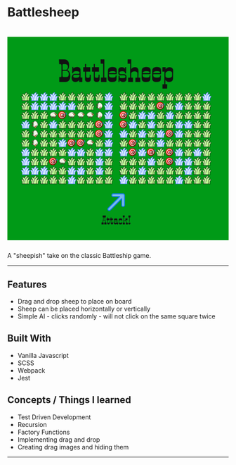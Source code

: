 # Battlesheep
![Alt text](./battlesheep.png "Title")
============

A "sheepish" take on the classic Battleship game.

---

## Features
- Drag and drop sheep to place on board
- Sheep can be placed horizontally or vertically
- Simple AI - clicks randomly - will not click on the same square twice
## Built With
- Vanilla Javascript
- SCSS
- Webpack
- Jest
## Concepts / Things I learned
- Test Driven Development
- Recursion
- Factory Functions
- Implementing drag and drop
- Creating drag images and hiding them
---

